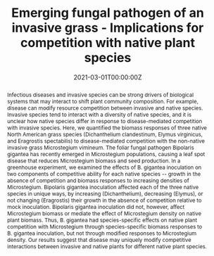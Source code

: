 ---
abstract: Infectious diseases and invasive species can be strong drivers of biological systems that may interact to shift plant community composition. For example, disease can modify resource competition between invasive and native species. Invasive species tend to interact with a diversity of native species, and it is unclear how native species differ in response to disease-mediated competition with invasive species. Here, we quantified the biomass responses of three native North American grass species (Dichanthelium clandestinum, Elymus virginicus, and Eragrostis spectabilis) to disease-mediated competition with the non-native invasive grass Microstegium vimineum. The foliar fungal pathogen Bipolaris gigantea has recently emerged in Microstegium populations, causing a leaf spot disease that reduces Microstegium biomass and seed production. In a greenhouse experiment, we examined the effects of B. gigantea inoculation on two components of competitive ability for each native species -- growth in the absence of competition and biomass responses to increasing densities of Microstegium. Bipolaris gigantea inoculation affected each of the three native species in unique ways, by increasing (Dichanthelium), decreasing (Elymus), or not changing (Eragrostis) their growth in the absence of competition relative to mock inoculation. Bipolaris gigantea inoculation did not, however, affect Microstegium biomass or mediate the effect of Microstegium density on native plant biomass. Thus, B. gigantea had species-specific effects on native plant competition with Microstegium through species-specific biomass responses to B. gigantea inoculation, but not through modified responses to Microstegium density. Our results suggest that disease may uniquely modify competitive interactions between invasive and native plants for different native plant species.
author_notes:
- equal contribution
- equal contribution, undergraduate mentee
authors:
- admin
- Vida J. Svahnström
- Ashish Adhikari
- Philip F. Harmon
- S. Luke Flory
date: "2021-03-01T00:00:00Z"
doi: "10.1371/journal.pone.0237894"
featured: false
image:
  caption:
  focal_point: ""
  preview_only: false
projects: []
publication: '*PLoS ONE, 16*(e0237894)'
publication_short: ""
publication_types:
- "2"
publishDate: "2021-03-01T00:00:00Z"
slides:
summary:
tags:
title: Emerging fungal pathogen of an invasive grass - Implications for competition with native plant species
url_code: https://doi.org/10.6073/pasta/c85303b29d66e7deb3387215a07015be
url_dataset: ""
url_pdf: https://journals.plos.org/plosone/article/file?id=10.1371/journal.pone.0237894&type=printable
url_poster: ""
url_project: ""
url_slides: ""
url_source: ""
url_video: ""
---